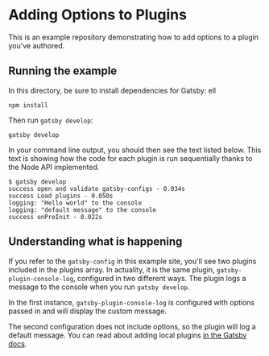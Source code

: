 # Adding Options to Plugins

This is an example repository demonstrating how to add options to a plugin you've authored.

## Running the example

In this directory, be sure to install dependencies for Gatsby:
ell

```shell
npm install
```

Then run `gatsby develop`:

```shell
gatsby develop
```

In your command line output, you should then see the text listed below. This text is showing how the code for each plugin is run sequentially thanks to the Node API implemented.

```shell
$ gatsby develop
success open and validate gatsby-configs - 0.034s
success Load plugins - 0.050s
logging: "Hello world" to the console
logging: "default message" to the console
success onPreInit - 0.022s
```

## Understanding what is happening

If you refer to the `gatsby-config` in this example site, you'll see two plugins included in the plugins array. In actuality, it is the same plugin, `gatsby-plugin-console-log`, configured in two different ways. The plugin logs a message to the console when you run `gatsby develop`.

In the first instance, `gatsby-plugin-console-log` is configured with options passed in and will display the custom message.

The second configuration does not include options, so the plugin will log a default message. You can read about adding local plugins [in the Gatsby docs](https://www.gatsbyjs.com/docs/loading-plugins-from-your-local-plugins-folder/).
